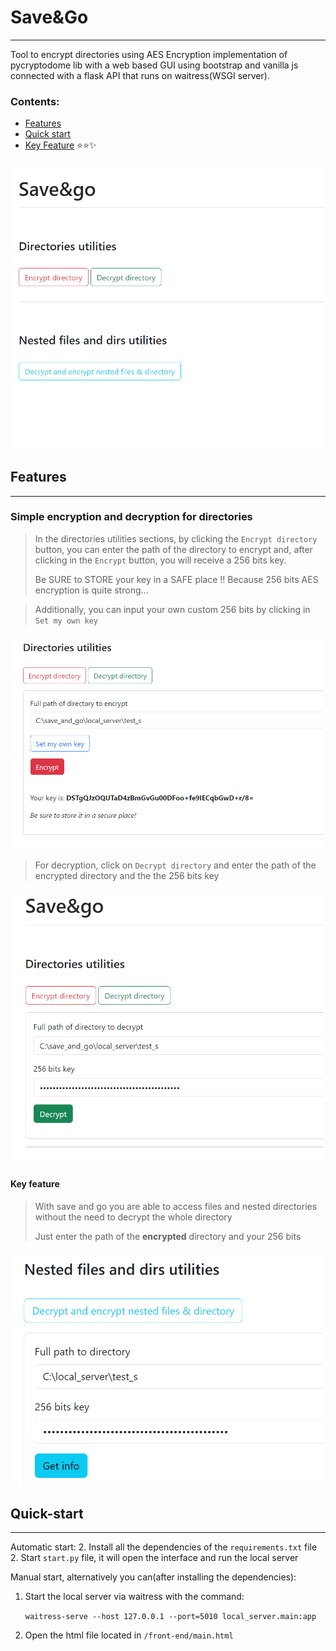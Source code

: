 # Save&Go 

---

Tool to encrypt directories using AES Encryption implementation of pycryptodome lib with a web based GUI using bootstrap and vanilla js connected with a flask API that runs on waitress(WSGI  server).


### Contents:
- [Features](#features)
- [Quick start](#quick-start) 
- [Key Feature](#key-feature) ⭐⭐✨

<img src="/imgs/i1.png" alt="interface" width="500px">

## Features

---

### Simple encryption and decryption for directories 

> In the directories utilities sections, by clicking the  `Encrypt directory ` 
> button, you can enter the path of the directory to encrypt 
> and, after clicking in the  `Encrypt` button,  you will receive a 256 bits key.
> 
> Be SURE to STORE your key in a SAFE place !!
> Because 256 bits AES encryption is quite strong...


> Additionally, you can input your own custom 256 bits by clicking in  `Set my own key`

<img src="/imgs/i2.png" alt="interface" width="500px">

> For decryption, click on `Decrypt directory` and enter the path of the encrypted directory and the 
> the 256 bits key

<img src="/imgs/i3.png" alt="interface" width="500px">

#### Key feature

>With save and go you are able to access files and nested directories without the need to decrypt the whole directory
>
>Just enter the path of the **encrypted** directory and your 256 bits 

<img src="/imgs/i4.png" alt="interface" width="500px">


## Quick-start

---

Automatic start:
2. Install all the dependencies of the `requirements.txt` file
2. Start `start.py` file, it will open the interface and run the local server

Manual start, alternatively you can(after installing the dependencies): 
1. Start the local server via waitress with the command:

    `waitress-serve --host 127.0.0.1 --port=5010 local_server.main:app`
2. Open the html file located in `/front-end/main.html`